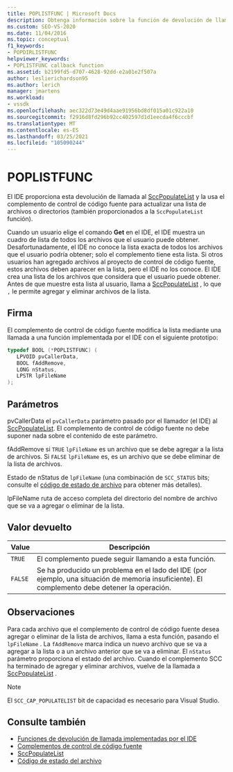 ```yaml
---
title: POPLISTFUNC | Microsoft Docs
description: Obtenga información sobre la función de devolución de llamada POPLISTFUNC, que usa el complemento de control de código fuente para actualizar una lista de archivos o directorios.
ms.custom: SEO-VS-2020
ms.date: 11/04/2016
ms.topic: conceptual
f1_keywords:
- POPDIRLISTFUNC
helpviewer_keywords:
- POPLISTFUNC callback function
ms.assetid: b2199fd5-d707-4628-92dd-e2a01e2f507a
author: leslierichardson95
ms.author: lerich
manager: jmartens
ms.workload:
- vssdk
ms.openlocfilehash: aec322d73e49d4aae91956bd8df015a01c922a10
ms.sourcegitcommit: f2916d8fd296b92cc402597d1d1eecda4f6cccbf
ms.translationtype: MT
ms.contentlocale: es-ES
ms.lasthandoff: 03/25/2021
ms.locfileid: "105090244"
---
```

# <a name="poplistfunc"></a>POPLISTFUNC
El IDE proporciona esta devolución de llamada al [SccPopulateList](../extensibility/sccpopulatelist-function.md) y la usa el complemento de control de código fuente para actualizar una lista de archivos o directorios (también proporcionados a la `SccPopulateList` función).

 Cuando un usuario elige el comando **Get** en el IDE, el IDE muestra un cuadro de lista de todos los archivos que el usuario puede obtener. Desafortunadamente, el IDE no conoce la lista exacta de todos los archivos que el usuario podría obtener; solo el complemento tiene esta lista. Si otros usuarios han agregado archivos al proyecto de control de código fuente, estos archivos deben aparecer en la lista, pero el IDE no los conoce. El IDE crea una lista de los archivos que considera que el usuario puede obtener. Antes de que muestre esta lista al usuario, llama a [SccPopulateList](../extensibility/sccpopulatelist-function.md) , lo que `,` le permite agregar y eliminar archivos de la lista.

## <a name="signature"></a>Firma
 El complemento de control de código fuente modifica la lista mediante una llamada a una función implementada por el IDE con el siguiente prototipo:

```cpp
typedef BOOL (*POPLISTFUNC) (
   LPVOID pvCallerData,
   BOOL fAddRemove,
   LONG nStatus,
   LPSTR lpFileName
);
```

## <a name="parameters"></a>Parámetros
 pvCallerData el `pvCallerData` parámetro pasado por el llamador (el IDE) al [SccPopulateList](../extensibility/sccpopulatelist-function.md). El complemento de control de código fuente no debe suponer nada sobre el contenido de este parámetro.

 fAddRemove si `TRUE` `lpFileName` es un archivo que se debe agregar a la lista de archivos. Si `FALSE` `lpFileName` es, es un archivo que se debe eliminar de la lista de archivos.

 Estado de nStatus de `lpFileName` (una combinación de `SCC_STATUS` bits; consulte el [código de estado de archivo](../extensibility/file-status-code-enumerator.md) para obtener más detalles).

 lpFileName ruta de acceso completa del directorio del nombre de archivo que se va a agregar o eliminar de la lista.

## <a name="return-value"></a>Valor devuelto

|Value|Descripción|
|-----------|-----------------|
|`TRUE`|El complemento puede seguir llamando a esta función.|
|`FALSE`|Se ha producido un problema en el lado del IDE (por ejemplo, una situación de memoria insuficiente). El complemento debe detener la operación.|

## <a name="remarks"></a>Observaciones
 Para cada archivo que el complemento de control de código fuente desea agregar o eliminar de la lista de archivos, llama a esta función, pasando el `lpFileName` . La `fAddRemove` marca indica un nuevo archivo que se va a agregar a la lista o a un archivo anterior que se va a eliminar. El `nStatus` parámetro proporciona el estado del archivo. Cuando el complemento SCC ha terminado de agregar y eliminar archivos, vuelve de la llamada a [SccPopulateList](../extensibility/sccpopulatelist-function.md) .

> [!NOTE]
> El `SCC_CAP_POPULATELIST` bit de capacidad es necesario para Visual Studio.

## <a name="see-also"></a>Consulte también
- [Funciones de devolución de llamada implementadas por el IDE](../extensibility/callback-functions-implemented-by-the-ide.md)
- [Complementos de control de código fuente](../extensibility/source-control-plug-ins.md)
- [SccPopulateList](../extensibility/sccpopulatelist-function.md)
- [Código de estado del archivo](../extensibility/file-status-code-enumerator.md)
